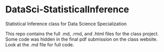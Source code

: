 DataSci-StatisticalInference
============================

Statistical Inference class for Data Science Specialization

This repo contains the full .md, .rmd, and .html files for the class project.  Some code was hidden in the final pdf submission on the class website.  Look at the .md file for full code.
